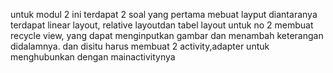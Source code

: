 untuk modul 2 ini terdapat 2 soal yang pertama mebuat layput diantaranya terdapat linear layout, relative layoutdan tabel layout
untuk no 2 membuat recycle view, yang dapat menginputkan gambar dan menambah keterangan didalamnya. dan disitu harus membuat 2 activity,adapter untuk menghubunkan dengan mainactivitynya